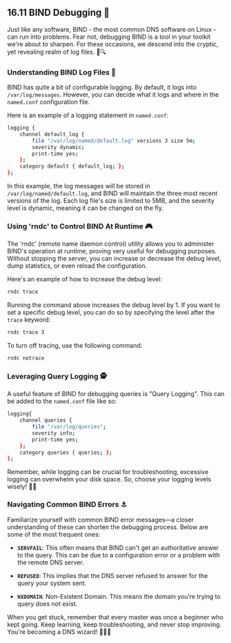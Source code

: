 ## 16.11 BIND Debugging 🐞

Just like any software, BIND - the most common DNS software on Linux - can run into problems. Fear not, debugging BIND is a tool in your toolkit we're about to sharpen. For these occasions, we descend into the cryptic, yet revealing realm of log files. 📜🔍

### Understanding BIND Log Files 👀

BIND has quite a bit of configurable logging. By default, it logs into `/var/log/messages`. However, you can decide what it logs and where in the `named.conf` configuration file. 

Here is an example of a logging statement in `named.conf`:

```bash
logging {
    channel default_log {
        file "/var/log/named/default.log" versions 3 size 5m;
        severity dynamic;
        print-time yes;
    };
    category default { default_log; };
};
```

In this example, the log messages will be stored in `/var/log/named/default.log`, and BIND will maintain the three most recent versions of the log. Each log file's size is limited to 5MB, and the severity level is dynamic, meaning it can be changed on the fly.

### Using 'rndc' to Control BIND At Runtime 🎮

The 'rndc' (remote name daemon control) utility allows you to administer BIND's operation at runtime, proving very useful for debugging purposes. Without stopping the server, you can increase or decrease the debug level, dump statistics, or even reload the configuration.

Here's an example of how to increase the debug level:

```bash
rndc trace
```
Running the command above increases the debug level by 1. If you want to set a specific debug level, you can do so by specifying the level after the `trace` keyword:

```bash
rndc trace 3
```

To turn off tracing, use the following command:
```bash
rndc notrace
```

### Leveraging Query Logging 🕵️

A useful feature of BIND for debugging queries is "Query Logging". This can be added to the `named.conf` file like so:

```bash
logging{
    channel queries {
        file "/var/log/queries";
        severity info;
        print-time yes;
    };
    category queries { queries; };
};
```

Remember, while logging can be crucial for troubleshooting, excessive logging can overwhelm your disk space. So, choose your logging levels wisely! 🧠💡

### Navigating Common BIND Errors ⚓

Familiarize yourself with common BIND error messages—a closer understanding of these can shorten the debugging process. Below are some of the most frequent ones:

- **`SERVFAIL`**: This often means that BIND can't get an authoritative answer to the query. This can be due to a configuration error or a problem with the remote DNS server.

- **`REFUSED`**: This implies that the DNS server refused to answer for the query your system sent.

- **`NXDOMAIN`**: Non-Existent Domain. This means the domain you’re trying to query does not exist.

When you get stuck, remember that every master was once a beginner who kept going. Keep learning, keep troubleshooting, and never stop improving. You're becoming a DNS wizard! 🧙‍♂️✨